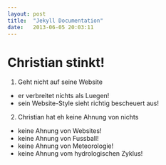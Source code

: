 ```yaml
---
layout: post
title:  "Jekyll Documentation"
date:   2013-06-05 20:03:11
---
```


# Christian stinkt!

1. Geht nicht auf seine Website
* er verbreitet nichts als Luegen!
* sein Website-Style sieht richtig bescheuert aus!

2. Christian hat eh keine Ahnung von nichts
* keine Ahnung von Websites!
* keine Ahnung von Fussball!
* keine Ahnung von Meteorologie!
* keine Ahnung vom hydrologischen Zyklus!

